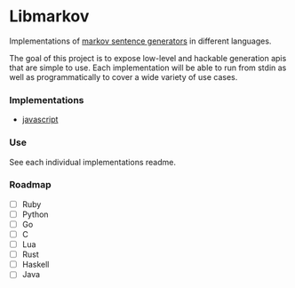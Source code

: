 # Libmarkov

Implementations of [markov sentence generators](https://en.wikipedia.org/wiki/Markov_chain#Markov_text_generators) in different languages.

The goal of this project is to expose low-level and hackable generation apis that are simple to use. Each implementation will be able to run from stdin as well as programmatically to cover a wide variety of use cases.

### Implementations
* [javascript](https://github.com/jaxgeller/libmarkov/javascript)

### Use
See each individual implementations readme.


### Roadmap
- [ ] Ruby
- [ ] Python
- [ ] Go
- [ ] C
- [ ] Lua
- [ ] Rust
- [ ] Haskell
- [ ] Java
